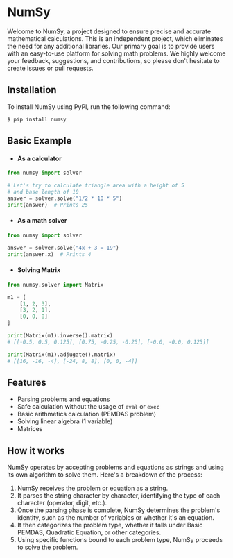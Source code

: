 # NumSy
Welcome to NumSy, a project designed to ensure precise and accurate mathematical calculations. This is an independent project, which eliminates the need for any additional libraries. Our primary goal is to provide users with an easy-to-use platform for solving math problems. We highly welcome your feedback, suggestions, and contributions, so please don't hesitate to create issues or pull requests.

## Installation
To install NumSy using PyPI, run the following command:

    $ pip install numsy

## Basic Example
* #### As a calculator
```python
from numsy import solver

# Let's try to calculate triangle area with a height of 5
# and base length of 10
answer = solver.solve("1/2 * 10 * 5")
print(answer)  # Prints 25
```
* #### As a math solver
```python
from numsy import solver

answer = solver.solve("4x + 3 = 19")
print(answer.x)  # Prints 4
```

* #### Solving Matrix

```python
from numsy.solver import Matrix

m1 = [
    [1, 2, 3],
    [3, 2, 1],
    [0, 0, 8]
]

print(Matrix(m1).inverse().matrix)
# [[-0.5, 0.5, 0.125], [0.75, -0.25, -0.25], [-0.0, -0.0, 0.125]]

print(Matrix(m1).adjugate().matrix)
# [[16, -16, -4], [-24, 8, 8], [0, 0, -4]]
```

## Features
- Parsing problems and equations
- Safe calculation without the usage of `eval` or `exec`
- Basic arithmetics calculation (PEMDAS problem)
- Solving linear algebra (1 variable)
- Matrices

## How it works
NumSy operates by accepting problems and equations as strings and using its own algorithm to solve them. Here's a breakdown of the process:
1. NumSy receives the problem or equation as a string.
2. It parses the string character by character, identifying the type of each character (operator, digit, etc.).
3. Once the parsing phase is complete, NumSy determines the problem's identity, such as the number of variables or whether it's an equation.
4. It then categorizes the problem type, whether it falls under Basic PEMDAS, Quadratic Equation, or other categories.
5. Using specific functions bound to each problem type, NumSy proceeds to solve the problem.
